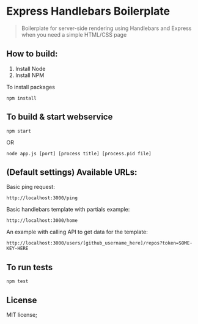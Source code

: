 Express Handlebars Boilerplate
========

> Boilerplate for server-side rendering using Handlebars and Express when you need a simple HTML/CSS page

## How to build:

1. Install Node
2. Install NPM

To install packages

```
npm install
```

## To build & start webservice

```
npm start
```

OR

```
node app.js [port] [process title] [process.pid file]
```

## (Default settings) Available URLs:

Basic ping request:
```
http://localhost:3000/ping
```

Basic handlebars template with partials example:
```
http://localhost:3000/home
```

An example with calling API to get data for the template:
```
http://localhost:3000/users/[github_username_here]/repos?token=SOME-KEY-HERE
```

## To run tests

```
npm test
```

## License

MIT license;
